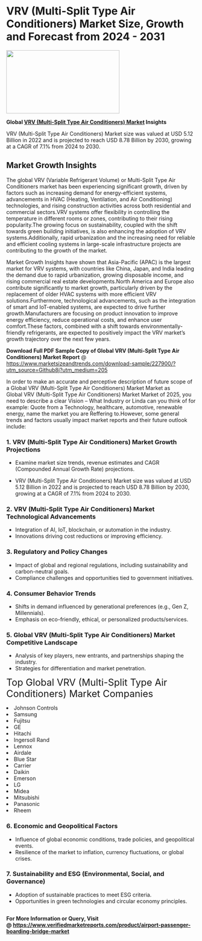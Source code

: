 <H1>VRV (Multi-Split Type Air Conditioners) Market Size, Growth and Forecast from 2024 - 2031</H1><img class="aligncenter size-medium wp-image-584254" src="https://thirdeyenews.in/wp-content/uploads/2024/09/Global-Market-Research-300x168.jpeg" alt="" width="300" height="168" /><p><strong>Global&nbsp;<a href="https://www.marketsizeandtrends.com/download-sample/227900/?utm_source=Github8j?utm_medium=205">VRV (Multi-Split Type Air Conditioners) Market</a> Insights</strong></p><p>VRV (Multi-Split Type Air Conditioners) Market size was valued at USD 5.12 Billion in 2022 and is projected to reach USD 8.78 Billion by 2030, growing at a CAGR of 7.1% from 2024 to 2030.</p><p><h2>Market Growth Insights</h2> <p>The global VRV (Variable Refrigerant Volume) or Multi-Split Type Air Conditioners market has been experiencing significant growth, driven by factors such as increasing demand for energy-efficient systems, advancements in HVAC (Heating, Ventilation, and Air Conditioning) technologies, and rising construction activities across both residential and commercial sectors.VRV systems offer flexibility in controlling the temperature in different rooms or zones, contributing to their rising popularity.The growing focus on sustainability, coupled with the shift towards green building initiatives, is also enhancing the adoption of VRV systems.Additionally, rapid urbanization and the increasing need for reliable and efficient cooling systems in large-scale infrastructure projects are contributing to the growth of the market.</p> <p>Market Growth Insights have shown that Asia-Pacific (APAC) is the largest market for VRV systems, with countries like China, Japan, and India leading the demand due to rapid urbanization, growing disposable income, and rising commercial real estate developments.North America and Europe also contribute significantly to market growth, particularly driven by the replacement of older HVAC systems with more efficient VRV solutions.Furthermore, technological advancements, such as the integration of smart and IoT-enabled systems, are expected to drive further growth.Manufacturers are focusing on product innovation to improve energy efficiency, reduce operational costs, and enhance user comfort.These factors, combined with a shift towards environmentally-friendly refrigerants, are expected to positively impact the VRV market’s growth trajectory over the next few years.</p> <p><span class=""><strong>Download Full PDF Sample Copy of Global VRV (Multi-Split Type Air Conditioners) Market Report</strong> @ <a href="https://www.marketsizeandtrends.com/download-sample/227900/?utm_source=Github8j?utm_medium=205" target="_blank">https://www.marketsizeandtrends.com/download-sample/227900/?utm_source=Github8j?utm_medium=205</a></span></p><p>In order to make an accurate and perceptive description of future scope of a Global&nbsp;VRV (Multi-Split Type Air Conditioners) Market Market as Global&nbsp;VRV (Multi-Split Type Air Conditioners) Market Market of 2025, you need to describe a clear Vision &ndash; What Industry or Linda can you think of for example: Quote from a Technology, healthcare, automotive, renewable energy, name the market you are Reffering to.However, some general trends and factors usually impact market reports and their future outlook include:</p><h3>1.&nbsp;<strong>VRV (Multi-Split Type Air Conditioners) Market Growth Projections</strong></h3><ul><li>Examine market size trends, revenue estimates and CAGR (Compounded Annual Growth Rate) projections.</li><li><p>VRV (Multi-Split Type Air Conditioners) Market size was valued at USD 5.12 Billion in 2022 and is projected to reach USD 8.78 Billion by 2030, growing at a CAGR of 7.1% from 2024 to 2030.</p></li></ul><h3>2.&nbsp;<strong>VRV (Multi-Split Type Air Conditioners) Market Technological Advancements</strong></h3><ul><li>Integration of AI, IoT, blockchain, or automation in the industry.</li><li>Innovations driving cost reductions or improving efficiency.</li></ul><h3>3.&nbsp;<strong>Regulatory and Policy Changes</strong></h3><ul><li>Impact of global and regional regulations, including sustainability and carbon-neutral goals.</li><li>Compliance challenges and opportunities tied to government initiatives.</li></ul><h3>4.&nbsp;<strong>Consumer Behavior Trends</strong></h3><ul><li>Shifts in demand influenced by generational preferences (e.g., Gen Z, Millennials).</li><li>Emphasis on eco-friendly, ethical, or personalized products/services.</li></ul><h3>5.&nbsp;<strong>Global VRV (Multi-Split Type Air Conditioners) Market Competitive Landscape</strong></h3><ul><li>Analysis of key players, new entrants, and partnerships shaping the industry.</li><li>Strategies for differentiation and market penetration.</li></ul><p data-pm-slice="1 1 []"><span style="color: inherit; font-family: inherit; font-size: 25px;">Top Global VRV (Multi-Split Type Air Conditioners) Market Companies</span></p><div class="" data-test-id=""><p><li>Johnson Controls</li><li> Samsung</li><li> Fujitsu</li><li> GE</li><li> Hitachi</li><li> Ingersoll Rand</li><li> Lennox</li><li> Airdale</li><li> Blue Star</li><li> Carrier</li><li> Daikin</li><li> Emerson</li><li> LG</li><li> Midea</li><li> Mitsubishi</li><li> Panasonic</li><li> Rheem</li></p></div><h3>6.&nbsp;<strong>Economic and Geopolitical Factors</strong></h3><ul><li>Influence of global economic conditions, trade policies, and geopolitical events.</li><li>Resilience of the market to inflation, currency fluctuations, or global crises.</li></ul><h3>7.&nbsp;<strong>Sustainability and ESG (Environmental, Social, and Governance)</strong></h3><ul><li>Adoption of sustainable practices to meet ESG criteria.</li><li>Opportunities in green technologies and circular economy principles.</li></ul><h2><strong style="font-size: 14px;">For More Information or Query, Visit @&nbsp;</strong><a style="background-color: #ffffff; font-size: 14px;" href="https://www.marketsizeandtrends.com/report/vrv-multi-split-type-air-conditioners-market/" target="_blank">https://www.verifiedmarketreports.com/product/airport-passenger-boarding-bridge-market</a></h2>